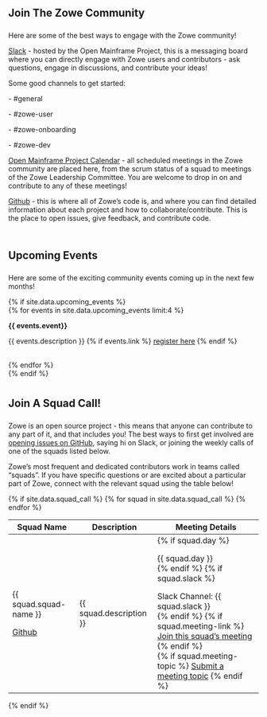 ---
---

<!-- SPDX-License-Identifier: CC-BY-4.0 -->
<!-- Copyright Contributors to the Zowe project. -->

<section class="whitebackground">
  <h1 id="download" style="margin-bottom: 1.5rem">Join The Zowe Community</h1>
  <p>Here are some of the best ways to engage with the Zowe community!</p>

  <p><a href="{{ }}">Slack</a> - hosted by the Open Mainframe Project, this is a messaging board where you can directly engage with Zowe users and contributors - ask questions, engage in discussions, and contribute your ideas!</p>

  <div>
    <p>Some good channels to get started:</p>
    <p style="margin-bottom: 0">- #general</p>
    <p style="margin-bottom: 0">- #zowe-user</p>
    <p style="margin-bottom: 0">- #zowe-onboarding</p>
    <p>- #zowe-dev</p>
  </div>

  <p><a href="{{ }}">Open Mainframe Project Calendar</a> - all scheduled meetings in the Zowe community are placed here, from the scrum status of a squad to meetings of the Zowe Leadership Committee. You are welcome to drop in on and contribute to any of these meetings!</p>

  <p><a href="{{ }}">Github</a> - this is where all of Zowe’s code is, and where you can find detailed information about each project and how to collaborate/contribute. This is the place to open issues, give feedback, and contribute code.</p>

  <div style="padding-top: 2%">
    <h2 style="margin-bottom: 1.5rem">Upcoming Events</h2>
    <p>Here are some of the exciting community events coming up in the next few months!</p>
    <div>
      {% if site.data.upcoming_events %}
        <div class="row">
          {% for events in site.data.upcoming_events limit:4 %}
            <p class="col-md-4"><strong>{{ events.event}}</strong></p>
            <p class="col-md-8">{{ events.description }}
              {% if events.link %}
                <a href="{{ events.link }}">register here</a>
              {% endif %}
            </p>
            <br>
          {% endfor %}
        </div>
      {% endif %}
    </div>
  </div>

  <div style="padding-top: 2%">
    <h2 style="margin-bottom: 1.5rem">Join A Squad Call!</h2>
    <p>Zowe is an open source project - this means that anyone can contribute to any part of it, and that includes you! The best ways to first get involved are <a href="{{ }}">opening issues on GitHub</a>, saying hi on Slack, or joining the weekly calls of one of the squads listed below.</p>
    <p>Zowe’s most frequent and dedicated contributors work in teams called “squads”. If you have specific questions or are excited about a particular part of Zowe, connect with the relevant squad using the table below!</p>
    {% if site.data.squad_call %}
      <table class="table table-bordered">
        <thead>
          <tr>
            <th scope="col">Squad Name</th>
            <th scope="col" colspan="2">Description</th>
            <th scope="col">Meeting Details</th>
          </tr>
        </thead>
        <tbody>
          {% for squad in site.data.squad_call %}
            <tr>
              <td>
                <p style="margin-bottom: 0">{{ squad.squad-name }}</p>
                <a href="{{ squad.github-link }}"><p>Github</p></a>
              </td>
              <td colspan="2">{{ squad.description }}</td>
              <td>
                {% if squad.day %}
                  <p style="margin-bottom: 0rem">{{ squad.day }}</p>
                {% endif %}
                {% if squad.slack %}
                  <p style="margin-bottom: 0rem">Slack Channel: {{ squad.slack }}</p>
                {% endif %}
                {% if squad.meeting-link %}
                  <a href="{{ squad.meeting-link }}">Join this squad’s meeting</a>
                {% endif %}
                <br>
                {% if squad.meeting-topic %}
                  <a href="{{ squad.meeting-topic }}">Submit a meeting topic</a>
                {% endif %}
              </td>
            </tr>
          {% endfor %}
        </tbody>
      </table>
    {% endif %}
  </div>
</section>
